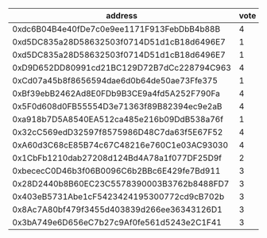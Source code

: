 address|vote|timestamp|signature
---|---|---|---
0xdc6B04B4e40fDe7c0e9ee1171F913FebDbB4b88B|4|1612271443|0x8b1c8edc3b7b41cdfa9899f88c5b96a9f2dcb241cbd14a8dfb9de60bc51200022f1b1219603305a2158c182e18373d2726181f11036e91f18458e508609a2f4c1b
0xd5DC835a28D58632503f0714D51d1cB18d6496E7|1|1612273237|0xb714c7d5083120dafdba8f83f3f925c4fcf06e99c54ea5dfbe5d033ec40017da2d5187217e7f6e7a96f02fbf24557978f5ea44cca515aefdc3504153777ba02d1b
0xd5DC835a28D58632503f0714D51d1cB18d6496E7|1|1612273269|0x1a6b2c5495126e256505eb33e64878672e562060cd77b92b4f1d838d09c4061d052488adcbe09f28b1dbf2a3e0266f9f13430746a090401b487391e476ea1faf1b
0xD9D652DD80991cd21BC129D72B7dCc228794C963|4|1612274463|0x36d5d0a610e943465c4181005ea83888e7dc3ede4c085cf662f8d4858b7fbd062805e65be08376cfe0a68cbb070c037199cb6820d84ce5e4d7431d1f77781c781b
0xCd07a45b8f8656594dae6d0b64de50ae73Ffe375|1|1612295319|0x2ac34eb0b1a9c6e7611d58ff5acac33a06eae8bd4a2c5f224f8e5e03efdaad2763c767dc5806503522d87dd20bcdf4fcd6c3efe87533f94bd68c51c76ef2f6fa1c
0xBf39ebB2462Ad8E0FDb9B3CE9a4fd5A252F790Fa|4|1612299078|0xa8d4a5011ed48f6e7ac3d0009177639241b1610fd2ba55378d76de810496b6b237ccbc23692078f39f0158d133e05f52ecd74e8e6d21fedd7e52348207ffd8ee1c
0x5F0d608d0FB55554D3e71363f89B82394ec9e2aB|4|1612299088|0xba365621b43444508bd58a46a5cbde0de537e614ea5e9da683431570ca7f55f21a80267eced18006f58f3659a933aab6b9961c0a6396d0614f2517f6746046a21c
0xa918b7D5A8540EA512ca485e216b09DdB538a76f|1|1612299503|0x0e393e0c9f626e97f3a3362c2e72249f00b312181adeb70a13cb1821e62c2a60010365fc03408fde4674c94956af8124879f339f1dea54a8f6d255756cc75d221b
0x32cC569edD32597f8575986D48C7da63f5E67F52|4|1612315654|0xb9352e5201a50a26ca5bc2574fe2564624db75b2b68c626955ea79be211af6260747510868b61c1a734495e26db4d4f6276cd412fbf9091e38b9a727829595571c
0xA60d3C68cE85B74c67C48216e760C1e03AC93030|4|1612317318|0x10d5db821d426658cd44dcc1c1ce99e4b0f37905d8c0adaeab3bbb73b7df8258516f0e911a1e8274e715e9a3ec9f566d938a174f3fb990e76315f79fde7db2481b
0x1CbFb1210dab27208d124Bd4A78a1f077DF25D9f|2|1612328002|0x497408ed55399e7508f8dd035feea3ace10208080ec00d07e234e891fea78eb6535e8c23f2f1562a995ca5f5433e2c69c886246ab2c7451810de167bc77bd5141c
0xbececC0D46b3f06B0096C6b2BBc6E429fe7Bd911|3|1612333645|0xe0fd9767ae573d00eaadc92e61267be50bce25e76cdf79f80437387b9c9e2bf9119dc874f91faa7bb90ce6374340be4575ecffd82a99685b5da1051cde1a412f1c
0x28D2440b8B60EC23C5578390003B3762b8488FD7|3|1612338636|0x71718a3307462599f79757d9a95cd304a89c550789460cfbcda4035087fad9072da570bffa5cb9eddef3862c85c9d43c67bfaf33426b74191167f25e4c653a541c
0x403eB5731Abe1cF5423424195300772cd9cB702b|3|1612338721|0x58f167fb2600424292d150ff0c6a340a5715ac1d2876c4da2654170d897cfeff3747e83a72be3bae4534a65a89331dc441b1b197b854c79a92e95b5d2d49bd0a1b
0x8Ac7A80bf479f3455d403839d266ee36343126D1|3|1612338871|0x94def5e3835924f9d9b572103efdda70b0b8af3a7edec251f30a8f5d7ec893076e9d1c11209de6ca537801c913b69300e177436e815178fe1c252f9503819f7b1c
0x3bA749e6D656eC7b27c9Af0fe561d5243e2C1F41|3|1612342425|0xe6ba984fcb641b0ce9380151f834037e76188580ba0653aa1ee4e6ee021416e47815a4cdc974edff0afd5dc6ac25bb90afd2d1ace3a66b7ddc11ea9fcab52a7e1c